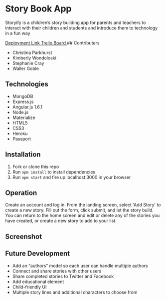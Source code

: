 # Story Book App

Storyify is a children’s story building app for parents and teachers to interact with their children and students and introduce them to technology in a fun way

<a href="https://storyify.herokuapp.com">
Deployment Link
</a>

<a href="https://trello.com/b/BC1sJOOj/wdi-project-3">
Trello Board
</a>
## Contributers

* Christina Parkhurst
* Kimberly Wondoloski
* Stephanie Cray
* Waller Goble

## Technologies

* MongoDB
* Express.js
* Angular.js 1.6.1
* Node.js 
* Materialize
* HTML5
* CSS3
* Heroku
* Passport

## Installation
1. Fork or clone this repo
2. Run ```npm install``` to install dependencies
3. Run ```npm start``` and fire up localhost:3000 in your browser

## Operation
Create an account and log in. From the landing screen, select 'Add Story' to create a new story. Fill out the form, click submit, and let the story build. You can return to the home screen and edit or delete any of the stories you have created, or create a new story to add to your list. 

## Screenshot

## Future Development

* Add an “authors” model so each user can handle multiple authors
* Connect and share stories with other users
* Share completed stories to Twitter and Facebook
* Add educational element
* Child-friendly UI 
* Multiple story lines and additional characters to choose from



